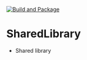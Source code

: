 [![Build and Package](https://github.com/Mephystus/SharedLibrary/actions/workflows/build.yml/badge.svg)](https://github.com/Mephystus/SharedLibrary/actions/workflows/build.yml)

# SharedLibrary

- Shared library 
